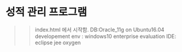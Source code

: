 # 성적 관리 프로그램
>> index.html 에서 시작함. 
>> DB:Oracle_11g on Ubuntu16.04
>> developement env : windows10 enterprise evaluation
>> IDE: eclipse jee oxygen 
